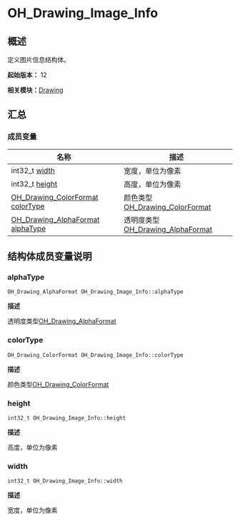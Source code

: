 # OH_Drawing_Image_Info


## 概述

定义图片信息结构体。

**起始版本：** 12

**相关模块：**[Drawing](_drawing.md)


## 汇总


### 成员变量

| 名称 | 描述 | 
| -------- | -------- |
| int32_t [width](#width) | 宽度，单位为像素 | 
| int32_t [height](#height) | 高度，单位为像素 | 
| [OH_Drawing_ColorFormat](_drawing.md#oh_drawing_colorformat) [colorType](#colortype) | 颜色类型[OH_Drawing_ColorFormat](_drawing.md#oh_drawing_colorformat) | 
| [OH_Drawing_AlphaFormat](_drawing.md#oh_drawing_alphaformat) [alphaType](#alphatype) | 透明度类型[OH_Drawing_AlphaFormat](_drawing.md#oh_drawing_alphaformat) | 


## 结构体成员变量说明


### alphaType

```
OH_Drawing_AlphaFormat OH_Drawing_Image_Info::alphaType
```

**描述**

透明度类型[OH_Drawing_AlphaFormat](_drawing.md#oh_drawing_alphaformat)


### colorType

```
OH_Drawing_ColorFormat OH_Drawing_Image_Info::colorType
```

**描述**

颜色类型[OH_Drawing_ColorFormat](_drawing.md#oh_drawing_colorformat)


### height

```
int32_t OH_Drawing_Image_Info::height
```

**描述**

高度，单位为像素


### width

```
int32_t OH_Drawing_Image_Info::width
```

**描述**

宽度，单位为像素
